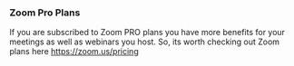 ### Zoom Pro Plans

If you are subscribed to Zoom PRO plans you have more benefits for your meetings as well as webinars you host. So, its worth checking out Zoom plans here <a href="https://zoom.us/pricing">https://zoom.us/pricing</a>